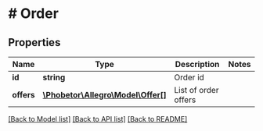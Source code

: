 # # Order

## Properties

Name | Type | Description | Notes
------------ | ------------- | ------------- | -------------
**id** | **string** | Order id |
**offers** | [**\Phobetor\Allegro\Model\Offer[]**](Offer.md) | List of order offers |

[[Back to Model list]](../../README.md#models) [[Back to API list]](../../README.md#endpoints) [[Back to README]](../../README.md)
